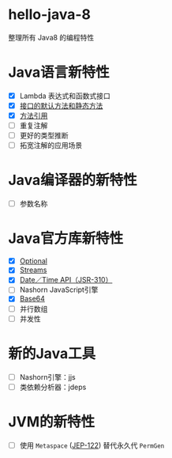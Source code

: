 # hello-java-8
整理所有 Java8 的编程特性

# Java语言新特性
- [x] Lambda 表达式和函数式接口
- [x] [接口的默认方法和静态方法](./src/main/java/io/mike/java8/mike/MikeFun.java)
- [x] [方法引用](./src/main/java/io/mike/java8/mike/MikeFun.java)
- [ ] 重复注解
- [ ] 更好的类型推断
- [ ] 拓宽注解的应用场景

# Java编译器的新特性
- [ ] 参数名称

# Java官方库新特性
- [x] [Optional](./src/test/java/io/mike/java8/OptionalTester.java)
- [x] [Streams](./src/test/java/io/mike/java8/StreamTester.java)
- [x] [Date／Time API（JSR-310）](./src/test/java/io/mike/java8/DateTester.java)
- [ ] Nashorn JavaScript引擎
- [x] [Base64](./src/test/java/io/mike/java8/Base64Tester.java)
- [ ] 并行数组
- [ ] 并发性

# 新的Java工具
- [ ] Nashorn引擎：jjs
- [ ] 类依赖分析器：jdeps

# JVM的新特性
- [ ] 使用 `Metaspace` ([JEP-122](http://openjdk.java.net/jeps/122)) 替代永久代 `PermGen` 
